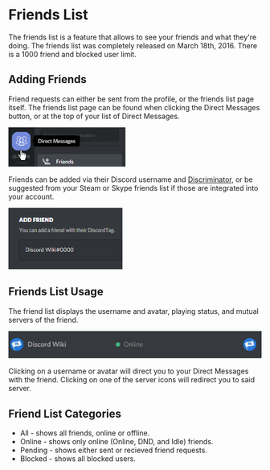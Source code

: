 <!-- TITLE: Friends List -->
<!-- SUBTITLE: A quick summary of the Friends List -->

# Friends List
The friends list is a feature that allows to see your friends and what they're doing. The friends list was completely released on March 18th, 2016. There is a 1000 friend and blocked user limit.

## Adding Friends
Friend requests can either be sent from the profile, or the friends list page itself. The friends list page can be found when clicking the Direct Messages button, or at the top of your list of Direct Messages. 

![DM friend](/uploads/1-lqgspe.png "DM friend")

Friends can be added via their Discord username and [Discriminator](https://discordia.me/discriminator), or be suggested from your Steam or Skype friends list if those are integrated into your account. 

![Adding a friend](/uploads/4-u-22-jon.png "Adding a friend")

## Friends List Usage
The friend list displays the username and avatar, playing status, and mutual servers of the friend. 

![Friend in list](/uploads/aftrebh.png "Friend in list")

Clicking on a username or avatar will direct you to your Direct Messages with the friend. Clicking on one of the server icons will redirect you to said server.

## Friend List Categories

* All - shows all friends, online or offline.
* Online - shows only online (Online, DND, and Idle) friends.
* Pending - shows either sent or recieved friend requests.
* Blocked - shows all blocked users.